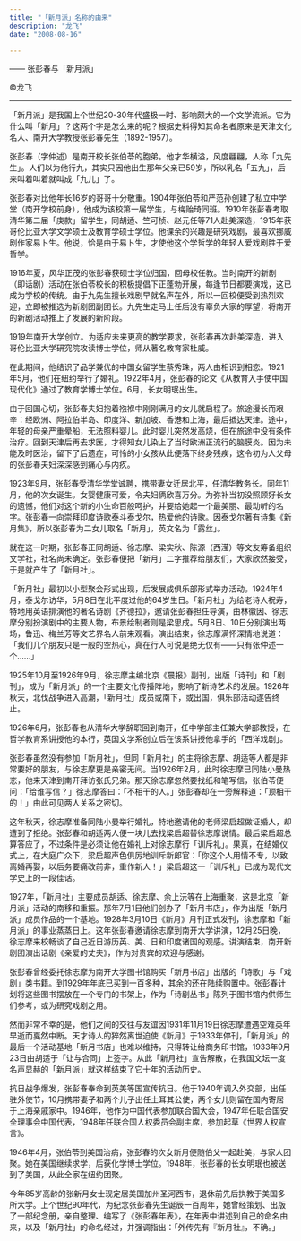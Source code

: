 ```yaml
---
title: "「新月派」名称的由来"
description: "龙飞"
date: "2008-08-16"

---
```



—— 张彭春与「新月派」

©龙飞

---

「新月派」是我国上个世纪20-30年代盛极一时、影响颇大的一个文学流派。它为什么叫「新月」？这两个字是怎么来的呢？根据史料得知其命名者原来是天津文化名人、南开大学教授张彭春先生（1892-1957）。

张彭春（字仲述）是南开校长张伯苓的胞弟。他才华横溢，风度翩翩，人称「九先生」。人们以为他行九，其实只因他出生那年父亲已59岁，所以乳名「五九」，后来叫着叫着就叫成「九儿」了。

张彭春对比他年长16岁的哥哥十分敬重。1904年张伯苓和严范孙创建了私立中学堂（南开学校前身），他成为该校第一届学生，与梅贻琦同班。1910年张彭春考取清华第二届「庚款」留学生，同胡适、竺可桢、赵元任等71人赴美深造，1915年获哥伦比亚大学文学硕士及教育学硕士学位。他课余的兴趣是研究戏剧，最喜欢挪威剧作家易卜生。他说，恰是由于易卜生，才使他这个学哲学的年轻人爱戏剧胜于爱哲学。

1916年夏，风华正茂的张彭春获硕士学位归国，回母校任教。当时南开的新剧（即话剧）活动在张伯苓校长的积极提倡下正蓬勃开展，每逢节日都要演戏，这已成为学校的传统。由于九先生擅长戏剧早就名声在外，所以一回校便受到热烈欢迎，立即被推选为新剧团副团长。九先生走马上任后没有辜负大家的厚望，将南开的新剧活动推上了发展的新阶段。

1919年南开大学创立。为适应未来更高的教学要求，张彭春再次赴美深造，进入哥伦比亚大学研究院攻读博士学位，师从著名教育家杜威。

在此期间，他结识了品学兼优的中国女留学生蔡秀珠，两人由相识到相恋。1921年5月，他们在纽约举行了婚礼。1922年4月，张彭春的论文《从教育入手使中国现代化》通过了教育学博士学位。6月，长女明珉出生。

由于回国心切，张彭春夫妇抱着襁褓中刚刚满月的女儿就启程了。旅途漫长而艰辛：经欧洲、阿拉伯半岛、印度洋、新加坡、香港和上海，最后抵达天津。途中，年轻的母亲严重晕船，无法照料婴儿。此时婴儿突然发高烧，但在旅途中没有条件治疗。回到天津后再去求医，才得知女儿染上了当时欧洲正流行的脑膜炎。因为未能及时医治，留下了后遗症，可怜的小女孩从此便落下终身残疾，这令初为人父母的张彭春夫妇深深感到痛心与内疚。

1923年9月，张彭春受清华学堂诚聘，携带妻女迁居北平，任清华教务长。同年11月，他的次女诞生。女婴健康可爱，令夫妇俩欣喜万分。为弥补当初没照顾好长女的遗憾，他们对这个新的小生命百般呵护，并要给她起一个最美丽、最动听的名字。张彭春一向崇拜印度诗歌泰斗泰戈尔，热爱他的诗歌。因泰戈尔著有诗集《新月集》，所以张彭春为二女儿取名「新月」，英文名为「露丝」。

就在这一时期，张彭春正同胡适、徐志摩、梁实秋、陈源（西滢）等文友筹备组织文学社，社名尚未确定。张彭春便把「新月」二字推荐给朋友们，大家欣然接受，于是就产生了「新月社」。

「新月社」最初以小型聚会形式出现，后发展成俱乐部形式举办活动。1924年4月，泰戈尔访华，5月8日在北平度过他的64岁生日。「新月社」为给老诗人祝寿，特地用英语排演他的著名诗剧《齐德拉》，邀请张彭春担任导演，由林徽因、徐志摩分别扮演剧中的主要人物，布景绘制者则是梁思成。5月8日、10日分别演出两场，鲁迅、梅兰芳等文艺界名人前来观看。演出结束，徐志摩满怀深情地说道：「我们几个朋友只是一般的空热心，真在行人可说是绝无仅有——只有张仲述一个……」

1925年10月至1926年9月，徐志摩主编北京《晨报》副刊，出版「诗刊」和「剧刊」，成为「新月派」的一个主要文化传播阵地，影响了新诗艺术的发展。1926年秋天，北伐战争进入高潮，「新月社」成员或南下，或出国，俱乐部活动遂告终止。

1926年6月，张彭春也从清华大学辞职回到南开，任中学部主任兼大学部教授，在哲学教育系讲授他的本行，英国文学系创立后在该系讲授他拿手的「西洋戏剧」。

张彭春虽然没有参加「新月社」，但同「新月社」的主将徐志摩、胡适等人都是非常要好的朋友，与徐志摩更是亲密无间。当1926年2月，此时徐志摩已同陆小曼热恋，他来天津到南开拜访张氏兄弟。那天徐志摩忽然要找纸和笔写信，张伯苓便问：「给谁写信？」徐志摩答曰：「不相干的人。」张彭春却在一旁解释道：「顶相干的！」由此可见两人关系之密切。

这年秋天，徐志摩准备同陆小曼举行婚礼，特地邀请他的老师梁启超做证婚人，却遭到了拒绝。张彭春和胡适两人便一块儿去找梁启超替徐志摩说情。最后梁启超总算答应了，不过条件是必须让他在婚礼上对徐志摩行「训斥礼」。果真，在结婚仪式上，在大庭广众下，梁启超声色俱厉地训斥新郎官：「你这个人用情不专，以致离婚再娶，以后务要痛改前非，重作新人！」梁启超这一「训斥礼」已成为现代文学史上的一段佳话。

1927年，「新月社」主要成员胡适、徐志摩、余上沅等在上海重聚，这是北京「新月派」活动的南移和重振。那年7月1日他们创办了「新月书店」，作为出版「新月派」成员作品的一个基地。1928年3月10日《新月》月刊正式发刊，徐志摩和「新月派」的事业蒸蒸日上。这年张彭春邀请徐志摩到南开大学讲演，12月25日晚，徐志摩来校畅谈了自己近日游历英、美、日和印度诸国的观感。讲演结束，南开新剧团演出话剧《亲爱的丈夫》，作为对贵宾的欢迎与感谢。

张彭春曾经委托徐志摩为南开大学图书馆购买「新月书店」出版的「诗歌」与「戏剧」类书籍。到1929年年底已买到一百多种，其余的还在陆续购置中。张彭春计划将这些图书摆放在一个专门的书架上，作为「诗剧丛书」陈列于图书馆内供师生们参考，或为研究戏剧之用。

然而非常不幸的是，他们之间的交往与友谊因1931年11月19日徐志摩遭遇空难英年早逝而戛然中断。天才诗人的猝然离世迫使《新月》于1933年停刊，「新月派」的最后一个活动基地「新月书店」也难以维持，只得转让给商务印书馆，1933年9月23日由胡适于「让与合同」上签字。从此「新月社」宣告解散，在我国文坛一度名声显赫的「新月派」就这样结束了它十年的活动历史。

抗日战争爆发，张彭春奉命到英美等国宣传抗日。他于1940年调入外交部，出任驻外使节，10月携带妻子和两个儿子出任土耳其公使，两个女儿则留在国内寄居于上海亲戚家中。1946年，他作为中国代表参加联合国大会，1947年任联合国安全理事会中国代表，1948年任联合国人权委员会副主席，参加起草《世界人权宣言》。

1946年4月，张伯苓到美国治病，张彭春的次女新月便随伯父一起赴美，与家人团聚。她在美国继续求学，后获化学博士学位。1948年，张彭春的长女明珉也被送到了美国，从此全家在纽约团聚。

今年85岁高龄的张新月女士现定居美国加州圣河西市，退休前先后执教于美国多所大学。上个世纪90年代，为纪念张彭春先生诞辰一百周年，她曾经策划、出版了一部纪念册，亲自整理、编写了《张彭春年表》，在年表中讲述到自己的命名由来，以及「新月社」的命名经过，并强调指出：「外传先有『新月社』，不确。」